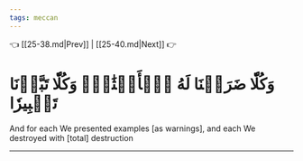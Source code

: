 ```yaml
---
tags: meccan
---
```


👈 [[25-38.md|Prev]] | [[25-40.md|Next]] 👉

# وَكُلّٗا ضَرَبۡنَا لَهُ ٱلۡأَمۡثَٰلَۖ وَكُلّٗا تَبَّرۡنَا تَتۡبِيرٗا

And for each We presented examples [as warnings], and each We destroyed with [total] destruction

---

